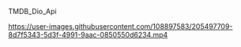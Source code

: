 TMDB_Dio_Api


https://user-images.githubusercontent.com/108897583/205497709-8d7f5343-5d3f-4991-9aac-0850550d6234.mp4

